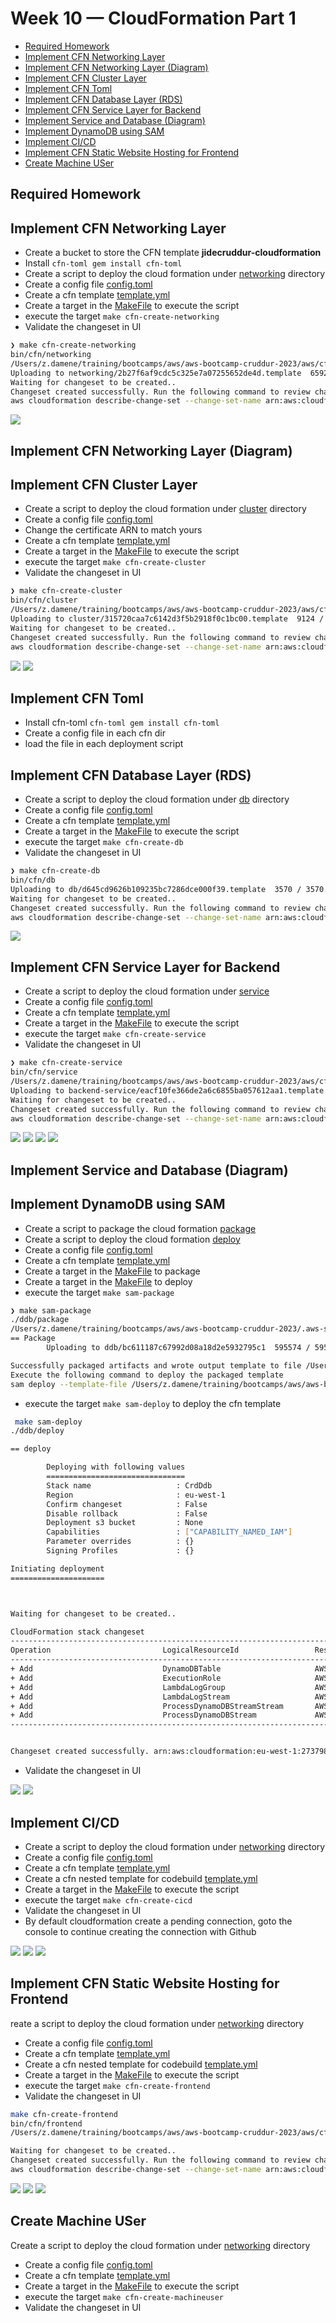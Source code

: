 # Week 10 — CloudFormation Part 1 <!-- omit from toc -->


- [Required Homework](#required-homework)
- [Implement CFN Networking Layer](#implement-cfn-networking-layer)
- [Implement CFN Networking Layer (Diagram)](#implement-cfn-networking-layer-diagram)
- [Implement CFN Cluster Layer](#implement-cfn-cluster-layer)
- [Implement CFN Toml](#implement-cfn-toml)
- [Implement CFN Database Layer (RDS)](#implement-cfn-database-layer-rds)
- [Implement CFN Service Layer for Backend](#implement-cfn-service-layer-for-backend)
- [Implement Service and Database (Diagram)](#implement-service-and-database-diagram)
- [Implement DynamoDB using SAM](#implement-dynamodb-using-sam)
- [Implement CI/CD](#implement-cicd)
- [Implement CFN Static Website Hosting for Frontend](#implement-cfn-static-website-hosting-for-frontend)
- [Create Machine USer](#create-machine-user)


## Required Homework

## Implement CFN Networking Layer

- Create a bucket to store the CFN template **jidecruddur-cloudformation**
- Install `cfn-toml gem install cfn-toml`
- Create a script to deploy the cloud formation under [networking](../bin/cfn/networking) directory
- Create a config file [config.toml](../aws/cfn/networking/config.toml)
- Create a cfn template [template.yml](../aws/cfn/networking/template.yaml)
- Create a target in the [MakeFile](../Makefile#L46) to execute the script 
- execute the target `make cfn-create-networking`
- Validate the changeset in UI

```sh
❯ make cfn-create-networking
bin/cfn/networking   
/Users/z.damene/training/bootcamps/aws/aws-bootcamp-cruddur-2023/aws/cfn/networking/template.yaml
Uploading to networking/2b27f6af9cdc5c325e7a07255652de4d.template  6592 / 6592.0  (100.00%)
Waiting for changeset to be created..
Changeset created successfully. Run the following command to review changes:
aws cloudformation describe-change-set --change-set-name arn:aws:cloudformation:eu-west-1:273798362434:changeSet/awscli-cloudformation-package-deploy-1688912849/d61b78fe-6535-4697-a8ea-02f8618a2dea
```
![](../_docs/assets/week10-11/cfn-networking-changset.png)

## Implement CFN Networking Layer (Diagram)


## Implement CFN Cluster Layer
- Create a script to deploy the cloud formation under [cluster](../bin/cfn/cluster) directory
- Create a config file [config.toml](../aws/cfn/cluster/config.toml)
- Change the certificate ARN to match yours
- Create a cfn template [template.yml](../aws/cfn/cluster/template.yaml)
- Create a target in the [MakeFile](../Makefile#L70) to execute the script
- execute the target `make cfn-create-cluster`
- Validate the changeset in UI

```sh
❯ make cfn-create-cluster
bin/cfn/cluster   
/Users/z.damene/training/bootcamps/aws/aws-bootcamp-cruddur-2023/aws/cfn/cluster/template.yaml
Uploading to cluster/315720caa7c6142d3f5b2918f0c1bc00.template  9124 / 9124.0  (100.00%)
Waiting for changeset to be created..
Changeset created successfully. Run the following command to review changes:
aws cloudformation describe-change-set --change-set-name arn:aws:cloudformation:eu-west-1:273798362434:changeSet/awscli-cloudformation-package-deploy-1688915077/1a8eed33-b01f-4ce0-a0ba-631888302bfd
```
![](../_docs/assets/week10-11/cfn-cluster-changeset.png)
![](../_docs/assets/week10-11/cfn-cluster-stack-info.png)


## Implement CFN Toml
- Install cfn-toml `cfn-toml gem install cfn-toml`
- Create a config file in each cfn dir
- load the file in each deployment script


## Implement CFN Database Layer (RDS)
- Create a script to deploy the cloud formation under [db](../bin/cfn/db) directory
- Create a config file [config.toml](../aws/cfn/db/config.toml)
- Create a cfn template [template.yml](../aws/cfn/db/template.yaml)
- Create a target in the [MakeFile](../Makefile#L54) to execute the script
- execute the target `make cfn-create-db`
- Validate the changeset in UI

```sh
❯ make cfn-create-db
bin/cfn/db 
Uploading to db/d645cd9626b109235bc7286dce000f39.template  3570 / 3570.0  (100.00%)
Waiting for changeset to be created..
Changeset created successfully. Run the following command to review changes:
aws cloudformation describe-change-set --change-set-name arn:aws:cloudformation:eu-west-1:273798362434:changeSet/awscli-cloudformation-package-deploy-1688922176/d75e220f-735d-411b-8490-0382adb91711
```
![](../_docs/assets/week10-11/cfn-db-changeset.png)



## Implement CFN Service Layer for Backend
- Create a script to deploy the cloud formation under [service](../bin/cfn/service)
- Create a config file [config.toml](../aws/cfn/service/config.toml)
- Create a cfn template [template.yml](../aws/cfn/service/template.yaml)
- Create a target in the [MakeFile](../Makefile#L62) to execute the script
- execute the target `make cfn-create-service`
- Validate the changeset in UI

```sh
❯ make cfn-create-service
bin/cfn/service   
/Users/z.damene/training/bootcamps/aws/aws-bootcamp-cruddur-2023/aws/cfn/service/template.yaml
Uploading to backend-service/eacf10fe366de2a6c6855ba057612aa1.template  9307 / 9307.0  (100.00%)
Waiting for changeset to be created..
Changeset created successfully. Run the following command to review changes:
aws cloudformation describe-change-set --change-set-name arn:aws:cloudformation:eu-west-1:273798362434:changeSet/awscli-cloudformation-package-deploy-1688935825/72c6eec6-0a0b-45d5-b694-908004e1c607
```
![](../_docs/assets/week10-11/cfn-backend-service-changeset.png)
![](../_docs/assets/week10-11/cfn-backend-service-stack-info.png)
![](../_docs/assets/week10-11/backend-service-flask-status.png)
![](../_docs/assets/week10-11/test-heltch-check.png)

## Implement Service and Database (Diagram)

## Implement DynamoDB using SAM

- Create a script to package the cloud formation [package](../ddb/package)
- Create a script to deploy the cloud formation [deploy](../ddb/deploy)
- Create a config file [config.toml](../ddb/config.toml)
- Create a cfn template [template.yml](../ddb/template.yaml)
- Create a target in the [MakeFile](../Makefile#L23) to package
- Create a target in the [MakeFile](../Makefile#L27) to deploy
- execute the target `make sam-package`

```sh
❯ make sam-package
./ddb/package
/Users/z.damene/training/bootcamps/aws/aws-bootcamp-cruddur-2023/.aws-sam/build/template-export.yaml
== Package
        Uploading to ddb/bc611187c67992d08a18d2e5932795c1  595574 / 595574  (100.00%)

Successfully packaged artifacts and wrote output template to file /Users/z.damene/training/bootcamps/aws/aws-bootcamp-cruddur-2023/.aws-sam/build/template-export.yaml.
Execute the following command to deploy the packaged template
sam deploy --template-file /Users/z.damene/training/bootcamps/aws/aws-bootcamp-cruddur-2023/.aws-sam/build/template-export.yaml --stack-name <YOUR STACK NAME>
```

- execute the target `make sam-deploy` to deploy the cfn template

```sh
 make sam-deploy
./ddb/deploy

== deploy

        Deploying with following values
        ===============================
        Stack name                   : CrdDdb
        Region                       : eu-west-1
        Confirm changeset            : False
        Disable rollback             : False
        Deployment s3 bucket         : None
        Capabilities                 : ["CAPABILITY_NAMED_IAM"]
        Parameter overrides          : {}
        Signing Profiles             : {}

Initiating deployment
=====================



Waiting for changeset to be created..

CloudFormation stack changeset
-------------------------------------------------------------------------------------------------------------------------------------
Operation                         LogicalResourceId                 ResourceType                      Replacement                     
-------------------------------------------------------------------------------------------------------------------------------------
+ Add                             DynamoDBTable                     AWS::DynamoDB::Table              N/A                             
+ Add                             ExecutionRole                     AWS::IAM::Role                    N/A                             
+ Add                             LambdaLogGroup                    AWS::Logs::LogGroup               N/A                             
+ Add                             LambdaLogStream                   AWS::Logs::LogStream              N/A                             
+ Add                             ProcessDynamoDBStreamStream       AWS::Lambda::EventSourceMapping   N/A                             
+ Add                             ProcessDynamoDBStream             AWS::Lambda::Function             N/A                             
-------------------------------------------------------------------------------------------------------------------------------------


Changeset created successfully. arn:aws:cloudformation:eu-west-1:273798362434:changeSet/samcli-deploy1688988656/8939617b-b36a-497e-8767-835740e43eeb

```
- Validate the changeset in UI

![](../_docs/assets/week10-11/cfn-ddb-changeset.png)
![](../_docs/assets/week10-11/cfn-ddb-resources.png)

## Implement CI/CD

- Create a script to deploy the cloud formation under [networking](../bin/cfn/cicd) directory
- Create a config file [config.toml](../aws/cfn/cicd/config.toml)
- Create a cfn template [template.yml](../aws/cfn/cicd/template.yaml)
- Create a cfn nested template for codebuild [template.yml](../aws/cfn/cicd/nested/codebuild.yaml)
- Create a target in the [MakeFile](../Makefile#L83) to execute the script 
- execute the target `make cfn-create-cicd`
- Validate the changeset in UI
- By default cloudformation create a pending connection, goto the console to continue creating the connection with Github 

![](../_docs/assets/week10-11/cfn-cicd-change-set.png)
![](../_docs/assets/week10-11/cfn-cicd-resourses.png)
![](../_docs/assets/week10-11/cfn-cicd-codepipeline.png)


## Implement CFN Static Website Hosting for Frontend

reate a script to deploy the cloud formation under [networking](../bin/cfn/frontend) directory
- Create a config file [config.toml](../aws/cfn/frontend/config.toml)
- Create a cfn template [template.yml](../aws/cfn/frontend/template.yaml)
- Create a cfn nested template for codebuild [template.yml](../aws/cfn/frontend/nested/codebuild.yaml)
- Create a target in the [MakeFile](../Makefile#L83) to execute the script 
- execute the target `make cfn-create-frontend`
- Validate the changeset in UI

```sh
make cfn-create-frontend
bin/cfn/frontend 
/Users/z.damene/training/bootcamps/aws/aws-bootcamp-cruddur-2023/aws/cfn/frontend/template.yaml

Waiting for changeset to be created..
Changeset created successfully. Run the following command to review changes:
aws cloudformation describe-change-set --change-set-name arn:aws:cloudformation:eu-west-1:273798362434:changeSet/awscli-cloudformation-package-deploy-1689017352/6ebff2fa-57b9-41d3-90a4-fefb7cda9b45
```
![](../_docs/assets/week10-11/cfn-frontend-changeset.png)
![](../_docs/assets/week10-11/cfn-frontend-resources.png)
![](../_docs/assets/week10-11/cloudfront-distribution-status.png)

## Create Machine USer
Create a script to deploy the cloud formation under [networking](../bin/cfn/machineuser) directory
- Create a config file [config.toml](../aws/cfn/machine-user/config.toml)
- Create a cfn template [template.yml](../aws/cfn/machine-user/template.yaml)
- Create a target in the [MakeFile](../Makefile#L113) to execute the script 
- execute the target `make cfn-create-machineuser`
- Validate the changeset in UI

